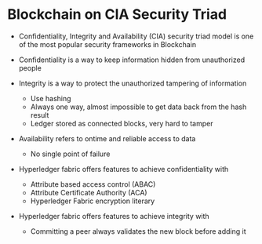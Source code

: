 # Blockchain on CIA Security Triad

- Confidentiality, Integrity and Availability (CIA) security triad model is one of the most popular security frameworks in Blockchain

- Confidentiality is a way to keep information hidden from unauthorized people

- Integrity is a way to protect the unauthorized tampering of information
  - Use hashing
  - Always one way, almost impossible to get data back from the hash result
  - Ledger stored as connected blocks, very hard to tamper

- Availability refers to ontime and reliable access to data
  - No single point of failure

- Hyperledger fabric offers features to achieve confidentiality with
  - Attribute based access control (ABAC)
  - Attribute Certificate Authority (ACA)
  - Hyperledger Fabric encryption literary

- Hyperledger fabric offers features to achieve integrity with
  - Committing a peer always validates the new block before adding it